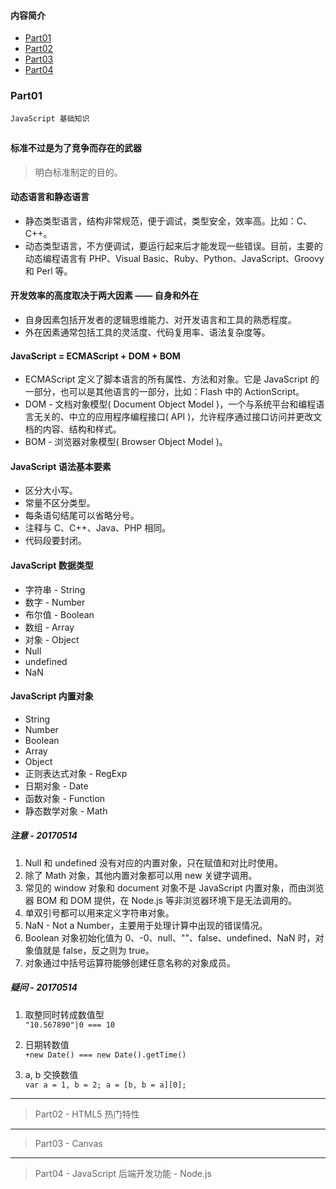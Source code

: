 #### 内容简介 ####
* [Part01](#Part01 "JavaScript 基础知识")
* [Part02](#Part02 "HTML5 热门特性")
* [Part03](#Part03 "Canvas")
* [Part04](#Part04 "JavaScript 后端开发功能 - Node.js")

### Part01 ###
` JavaScript 基础知识 `
## ##

#### 标准不过是为了竞争而存在的武器 ####
> 明白标准制定的目的。

#### 动态语言和静态语言 ####
* 静态类型语言，结构非常规范，便于调试，类型安全，效率高。比如：C、C++。
* 动态类型语言，不方便调试，要运行起来后才能发现一些错误。目前，主要的动态编程语言有 PHP、Visual Basic、Ruby、Python、JavaScript、Groovy 和 Perl 等。

#### 开发效率的高度取决于两大因素 —— 自身和外在 ####
* 自身因素包括开发者的逻辑思维能力、对开发语言和工具的熟悉程度。
* 外在因素通常包括工具的灵活度、代码复用率、语法复杂度等。

#### JavaScript = ECMAScript + DOM + BOM ####
* ECMAScript 定义了脚本语言的所有属性、方法和对象。它是 JavaScript 的一部分，也可以是其他语言的一部分，比如：Flash 中的 ActionScript。
* DOM - 文档对象模型( Document Object Model )，一个与系统平台和编程语言无关的、中立的应用程序编程接口( API )，允许程序通过接口访问并更改文档的内容、结构和样式。
* BOM - 浏览器对象模型( Browser Object Model )。

#### JavaScript 语法基本要素 ####
* 区分大小写。
* 常量不区分类型。
* 每条语句结尾可以省略分号。
* 注释与 C、C++、Java、PHP 相同。
* 代码段要封闭。

#### JavaScript 数据类型 ####
* 字符串 - String
* 数字 - Number
* 布尔值 - Boolean
* 数组 - Array
* 对象 - Object
* Null
* undefined
* NaN

#### JavaScript 内置对象 ####
* String
* Number
* Boolean
* Array
* Object
* 正则表达式对象 - RegExp
* 日期对象 - Date
* 函数对象 - Function
* 静态数学对象 - Math

##### 注意 - 20170514 #####
1. Null 和 undefined 没有对应的内置对象，只在赋值和对比时使用。
2. 除了 Math 对象，其他内置对象都可以用 new 关键字调用。
3. 常见的 window 对象和 document 对象不是 JavaScript 内置对象，而由浏览器 BOM 和 DOM 提供，在 Node.js 等非浏览器环境下是无法调用的。
4. 单双引号都可以用来定义字符串对象。
5. NaN - Not a Number，主要用于处理计算中出现的错误情况。
6. Boolean 对象初始化值为 0、-0、null、""、false、undefined、NaN 时，对象值就是 false，反之则为 true。
7. 对象通过中括号运算符能够创建任意名称的对象成员。

##### 疑问 - 20170514 #####
1. 取整同时转成数值型
<br> `"10.567890"|0 === 10`

2. 日期转数值
<br> `+new Date() === new Date().getTime()`

3. a, b 交换数值
<br> `var a = 1, b = 2; a = [b, b = a][0];`

***
> Part02 -
 HTML5 热门特性
***
> Part03 -
 Canvas
***
> Part04 -
 JavaScript 后端开发功能 - Node.js
